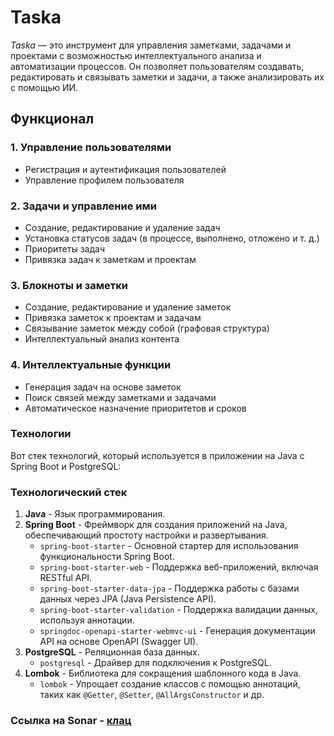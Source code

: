 # Taska
*Taska* — это инструмент для управления заметками, задачами и проектами с возможностью интеллектуального анализа и автоматизации процессов. Он позволяет пользователям создавать, редактировать и связывать заметки и задачи, а также анализировать их с помощью ИИ.

## Функционал

### 1. Управление пользователями
- Регистрация и аутентификация пользователей
- Управление профилем пользователя

### 2. Задачи и управление ими
- Создание, редактирование и удаление задач
- Установка статусов задач (в процессе, выполнено, отложено и т. д.)
- Приоритеты задач
- Привязка задач к заметкам и проектам

### 3. Блокноты и заметки
- Создание, редактирование и удаление заметок
- Привязка заметок к проектам и задачам
- Связывание заметок между собой (графовая структура)
- Интеллектуальный анализ контента

### 4. Интеллектуальные функции
- Генерация задач на основе заметок
- Поиск связей между заметками и задачами
- Автоматическое назначение приоритетов и сроков

### Технологии
Вот стек технологий, который используется в приложении на Java с Spring Boot и PostgreSQL:

### Технологический стек

1. **Java** - Язык программирования.
2. **Spring Boot** - Фреймворк для создания приложений на Java, обеспечивающий простоту настройки и развертывания.
   - `spring-boot-starter` - Основной стартер для использования функциональности Spring Boot.
   - `spring-boot-starter-web` - Поддержка веб-приложений, включая RESTful API.
   - `spring-boot-starter-data-jpa` - Поддержка работы с базами данных через JPA (Java Persistence API).
   - `spring-boot-starter-validation` - Поддержка валидации данных, используя аннотации.
   - `springdoc-openapi-starter-webmvc-ui` - Генерация документации API на основе OpenAPI (Swagger UI).
3. **PostgreSQL** - Реляционная база данных.
   - `postgresql` - Драйвер для подключения к PostgreSQL.
4. **Lombok** - Библиотека для сокращения шаблонного кода в Java.
   - `lombok` - Упрощает создание классов с помощью аннотаций, таких как `@Getter`, `@Setter`, `@AllArgsConstructor` и др.


### Ссылка на Sonar - [клац](https://sonarcloud.io/project/overview?id=Anton-Euro_taska)
